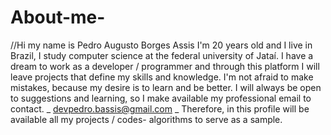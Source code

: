 # About-me-
//Hi my name is Pedro Augusto Borges Assis
I'm 20 years old and I live in Brazil, I study computer science at the federal university of Jataí.
I have a dream to work as a developer / programmer and through this platform I will leave projects that define my skills and knowledge.
I'm not afraid to make mistakes, because my desire is to learn and be better.
I will always be open to suggestions and learning, so I make available my professional email to contact.
_ devpedro.bassis@gmail.com _
Therefore, in this profile will be available all my projects / codes- algorithms to serve as a sample.
